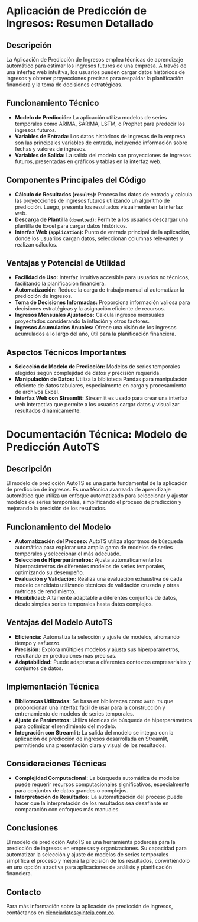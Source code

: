 # Aplicación de Predicción de Ingresos: Resumen Detallado

## Descripción
La Aplicación de Predicción de Ingresos emplea técnicas de aprendizaje automático para estimar los ingresos futuros de una empresa. A través de una interfaz web intuitiva, los usuarios pueden cargar datos históricos de ingresos y obtener proyecciones precisas para respaldar la planificación financiera y la toma de decisiones estratégicas.

## Funcionamiento Técnico
- **Modelo de Predicción:** La aplicación utiliza modelos de series temporales como ARIMA, SARIMA, LSTM, o Prophet para predecir los ingresos futuros.
- **Variables de Entrada:** Los datos históricos de ingresos de la empresa son las principales variables de entrada, incluyendo información sobre fechas y valores de ingresos.
- **Variables de Salida:** La salida del modelo son proyecciones de ingresos futuros, presentadas en gráficos y tablas en la interfaz web.

## Componentes Principales del Código
- **Cálculo de Resultados (`results`):** Procesa los datos de entrada y calcula las proyecciones de ingresos futuros utilizando un algoritmo de predicción. Luego, presenta los resultados visualmente en la interfaz web.
- **Descarga de Plantilla (`download`):** Permite a los usuarios descargar una plantilla de Excel para cargar datos históricos.
- **Interfaz Web (`application`):** Punto de entrada principal de la aplicación, donde los usuarios cargan datos, seleccionan columnas relevantes y realizan cálculos.

## Ventajas y Potencial de Utilidad
- **Facilidad de Uso:** Interfaz intuitiva accesible para usuarios no técnicos, facilitando la planificación financiera.
- **Automatización:** Reduce la carga de trabajo manual al automatizar la predicción de ingresos.
- **Toma de Decisiones Informadas:** Proporciona información valiosa para decisiones estratégicas y la asignación eficiente de recursos.
- **Ingresos Mensuales Ajustados:** Calcula ingresos mensuales proyectados considerando la inflación y otros factores.
- **Ingresos Acumulados Anuales:** Ofrece una visión de los ingresos acumulados a lo largo del año, útil para la planificación financiera.

## Aspectos Técnicos Importantes
- **Selección de Modelo de Predicción:** Modelos de series temporales elegidos según complejidad de datos y precisión requerida.
- **Manipulación de Datos:** Utiliza la biblioteca Pandas para manipulación eficiente de datos tabulares, especialmente en carga y procesamiento de archivos Excel.
- **Interfaz Web con Streamlit:** Streamlit es usado para crear una interfaz web interactiva que permite a los usuarios cargar datos y visualizar resultados dinámicamente.

# Documentación Técnica: Modelo de Predicción AutoTS

## Descripción
El modelo de predicción AutoTS es una parte fundamental de la aplicación de predicción de ingresos. Es una técnica avanzada de aprendizaje automático que utiliza un enfoque automatizado para seleccionar y ajustar modelos de series temporales, simplificando el proceso de predicción y mejorando la precisión de los resultados.

## Funcionamiento del Modelo
- **Automatización del Proceso:** AutoTS utiliza algoritmos de búsqueda automática para explorar una amplia gama de modelos de series temporales y seleccionar el más adecuado.
- **Selección de Hiperparámetros:** Ajusta automáticamente los hiperparámetros de diferentes modelos de series temporales, optimizando su desempeño.
- **Evaluación y Validación:** Realiza una evaluación exhaustiva de cada modelo candidato utilizando técnicas de validación cruzada y otras métricas de rendimiento.
- **Flexibilidad:** Altamente adaptable a diferentes conjuntos de datos, desde simples series temporales hasta datos complejos.

## Ventajas del Modelo AutoTS
- **Eficiencia:** Automatiza la selección y ajuste de modelos, ahorrando tiempo y esfuerzo.
- **Precisión:** Explora múltiples modelos y ajusta sus hiperparámetros, resultando en predicciones más precisas.
- **Adaptabilidad:** Puede adaptarse a diferentes contextos empresariales y conjuntos de datos.

## Implementación Técnica
- **Bibliotecas Utilizadas:** Se basa en bibliotecas como `auto_ts` que proporcionan una interfaz fácil de usar para la construcción y entrenamiento de modelos de series temporales.
- **Ajuste de Parámetros:** Utiliza técnicas de búsqueda de hiperparámetros para optimizar el rendimiento del modelo.
- **Integración con Streamlit:** La salida del modelo se integra con la aplicación de predicción de ingresos desarrollada en Streamlit, permitiendo una presentación clara y visual de los resultados.

## Consideraciones Técnicas
- **Complejidad Computacional:** La búsqueda automática de modelos puede requerir recursos computacionales significativos, especialmente para conjuntos de datos grandes o complejos.
- **Interpretación de Resultados:** La automatización del proceso puede hacer que la interpretación de los resultados sea desafiante en comparación con enfoques más manuales.

## Conclusiones
El modelo de predicción AutoTS es una herramienta poderosa para la predicción de ingresos en empresas y organizaciones. Su capacidad para automatizar la selección y ajuste de modelos de series temporales simplifica el proceso y mejora la precisión de los resultados, convirtiéndolo en una opción atractiva para aplicaciones de análisis y planificación financiera.

## Contacto
Para más información sobre la aplicación de predicción de ingresos, contáctanos en [cienciadatos@inteia.com.co](mailto:cienciadatos@inteia.com.co).
